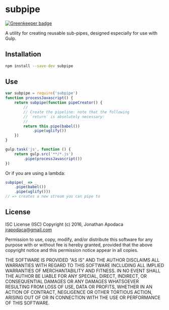 subpipe
=======

[![Greenkeeper badge](https://badges.greenkeeper.io/jrop/subpipe.svg)](https://greenkeeper.io/)

A utility for creating reusable sub-pipes, designed especially for use with Gulp.

## Installation

```sh
npm install --save-dev subpipe
```

## Use

```js
var subpipe = require('subpipe')
function processJavascript() {
	return subpipe(function pipeCreator() {
		//
		// Create the pipeline: note that the following
		// `return` is absolutely necessary:
		//
		return this.pipe(babel())
			.pipe(uglify())
	})
}

gulp.task('js', function () {
	return gulp.src('**/*.js')
		.pipe(processJavascript())
})
```

Or if you are using a lambda:

```js
subpipe(_ => _
	.pipe(babel())
	.pipe(uglify()))
// => creates a new stream you can pipe to
```

## License

ISC License (ISC)
Copyright (c) 2016, Jonathan Apodaca <jrapodaca@gmail.com>

Permission to use, copy, modify, and/or distribute this software for any purpose with or without fee is hereby granted, provided that the above copyright notice and this permission notice appear in all copies.

THE SOFTWARE IS PROVIDED "AS IS" AND THE AUTHOR DISCLAIMS ALL WARRANTIES WITH REGARD TO THIS SOFTWARE INCLUDING ALL IMPLIED WARRANTIES OF MERCHANTABILITY AND FITNESS. IN NO EVENT SHALL THE AUTHOR BE LIABLE FOR ANY SPECIAL, DIRECT, INDIRECT, OR CONSEQUENTIAL DAMAGES OR ANY DAMAGES WHATSOEVER RESULTING FROM LOSS OF USE, DATA OR PROFITS, WHETHER IN AN ACTION OF CONTRACT, NEGLIGENCE OR OTHER TORTIOUS ACTION, ARISING OUT OF OR IN CONNECTION WITH THE USE OR PERFORMANCE OF THIS SOFTWARE.
